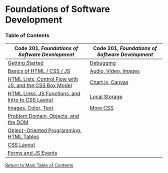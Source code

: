 # Foundations of Software Development

### Table of Contents
  
  **Code 201**, _Foundations of Software Development_ | **Code 201**, _Foundations of Software Development_
------------ | -------------
[Getting Started](https://github.com/TraceDugar/reading-notes/blob/main/201/notes/Class1.md) | [Debugging](https://github.com/TraceDugar/reading-notes/blob/main/201/notes/class10.md)
[Basics of HTML / CSS / JS](https://github.com/TraceDugar/reading-notes/blob/main/201/notes/Class2.md) |[Audio, Video, Images](https://github.com/TraceDugar/reading-notes/blob/main/201/notes/class11.md) 
[HTML Lists, Control Flow with JS, and the CSS Box Model](https://github.com/TraceDugar/reading-notes/blob/main/201/notes/Class3.md) | [Chart.js, Canvas](https://github.com/TraceDugar/reading-notes/blob/main/201/notes/class12.md)
[HTML Links, JS Functions, and Intro to CSS Layout](https://github.com/TraceDugar/reading-notes/blob/main/201/notes/Class4.md) | [Local Storage](https://github.com/TraceDugar/reading-notes/blob/main/201/notes/class13.md)
[Images, Color, Text](https://github.com/TraceDugar/reading-notes/blob/main/201/notes/class5.md) | [More CSS](https://github.com/TraceDugar/reading-notes/blob/main/201/notes/Class14.md)
[Problem Domain, Objects, and the DOM](https://github.com/TraceDugar/reading-notes/blob/main/201/notes/class6.md) | []()
[Object-Oriented Programming, HTML Tables](https://github.com/TraceDugar/reading-notes/blob/main/201/notes/class7.md) | []()
[CSS Layout](https://github.com/TraceDugar/reading-notes/blob/main/201/notes/class8.md) | []()
[Forms and JS Events](https://github.com/TraceDugar/reading-notes/blob/main/201/notes/class9.md) |[]()


[Return to Main Table of Contents](https://github.com/TraceDugar/reading-notes)

